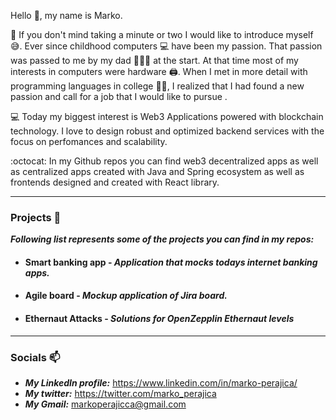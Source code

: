   Hello 👋, my name is Marko.
 
 👀 If you don't mind taking a minute or two I would like to introduce myself 😅. Ever since childhood computers 💻 have been my passion. 
 That passion was passed to me by my dad 👱🏻‍♂️ at the start. At that time most of my interests in computers were hardware 🖨.
 When I met in more detail with programming languages in college 🧑‍🎓, I realized that I had found a new passion and call for a job that I would like to pursue . 
 
 💻 Today my biggest interest is Web3 Applications powered with blockchain technology. 
 I love to design robust and optimized backend services with the focus on perfomances and scalability.
 
:octocat: In my Github repos you can find web3 decentralized apps as well as centralized apps created with Java and Spring ecosystem as well as frontends designed and created with React library.
 
 ***
 
 ### Projects 📱
 
  ***Following list represents some of the projects you can find in my repos:***
   
  - #### Smart banking app - ***Application that mocks todays internet banking apps.***
  
  - #### Agile board - ***Mockup application of Jira board.***
  
  - #### Ethernaut Attacks - ***Solutions for OpenZepplin Ethernaut levels***

***

 ### Socials 📫 
   - ***My LinkedIn profile:*** https://www.linkedin.com/in/marko-perajica/ 
   - ***My twitter:*** https://twitter.com/marko_perajica
   - ***My Gmail:*** markoperajicca@gmail.com

